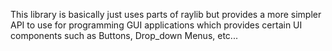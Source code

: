 This library is basically just uses parts of raylib 
but provides a more simpler API to use for programming 
GUI applications which provides certain
UI components such as Buttons, Drop_down Menus, etc...